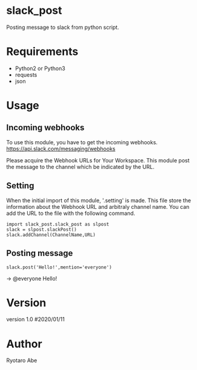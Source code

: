 # slack_post
Posting message to slack from python script.

# Requirements
- Python2 or Python3
- requests
- json

# Usage
## Incoming webhooks
To use this module, you have to get the incoming webhooks.
https://api.slack.com/messaging/webhooks

Please acquire the Webhook URLs for Your Workspace.
This module post the message to the channel which be indicated by the URL.

## Setting
When the initial import of this module, '.setting' is made.
This file store the information about the Webhook URL and arbitraly channel name.
You can add the URL to the file with the following command.
```
import slack_post.slack_post as slpost
slack = slpost.slackPost()
slack.addChannel(ChannelName,URL)
```

## Posting message
```
slack.post('Hello!',mention='everyone')
```
-> @everyone Hello!


# Version
version 1.0 #2020/01/11

# Author
Ryotaro Abe
